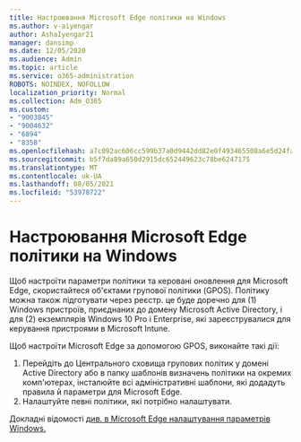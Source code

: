 ```yaml
---
title: Настроювання Microsoft Edge політики на Windows
ms.author: v-aiyengar
author: AshaIyengar21
manager: dansimp
ms.date: 12/05/2020
ms.audience: Admin
ms.topic: article
ms.service: o365-administration
ROBOTS: NOINDEX, NOFOLLOW
localization_priority: Normal
ms.collection: Adm_O365
ms.custom:
- "9003845"
- "9004632"
- "6894"
- "8358"
ms.openlocfilehash: a7c092ac606cc599b37a0d9442dd82e0f493465508a6e5d24fa0589d0f3bb19a
ms.sourcegitcommit: b5f7da89a650d2915dc652449623c78be6247175
ms.translationtype: MT
ms.contentlocale: uk-UA
ms.lasthandoff: 08/05/2021
ms.locfileid: "53978722"
---
```

# <a name="configure-microsoft-edge-policy-settings-on-windows"></a>Настроювання Microsoft Edge політики на Windows

Щоб настроїти параметри політики та керовані оновлення для Microsoft Edge, скористайтеся об'єктами групової політики (GPOS). Політику можна також підготувати через реєстр. це буде доречно для (1) Windows пристроїв, приєднаних до домену Microsoft Active Directory, і для (2) екземплярів Windows 10 Pro і Enterprise, які зареєструвалися для керування пристроями в Microsoft Intune.

Щоб настроїти Microsoft Edge за допомогою GPOS, виконайте такі дії:

1. Перейдіть до Центрального сховища групових політик у домені Active Directory або в папку шаблонів визначень політики на окремих комп'ютерах, інсталюйте всі адміністративні шаблони, які додадуть правила й параметри для Microsoft Edge.
2. Налаштуйте певні політики, які потрібно налаштувати.

Докладні відомості [див. в Microsoft Edge налаштування параметрів Windows.](https://go.microsoft.com/fwlink/?linkid=2135024)
